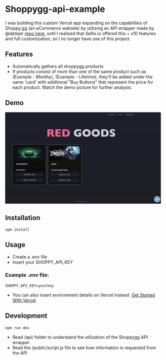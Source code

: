 # Shoppygg-api-example
I was building this custom Vercel app expanding on the capabilities of Shoppy.gg (an eCommerce website) by utilizing an API wrapper made by @datejer [repo here](https://github.com/datejer/shoppy.gg), until I realised that Sellix.io offered this + x10 features and full customization, so I no longer have use of this project.

## Features
- Automatically gathers all shoppygg products
- If products consist of more than one of the same product such as (Example - Monthy), (Example - Lifetime), they'll be added under the same 'card' with additional "Buy Buttons" that represent the price for each product. Watch the demo picture for further analysis.

## Demo
![Demo](https://github.com/Emilprivate/Shoppygg-api-example/blob/master/resources/demo.png)

## Installation
```
npm install
```

## Usage
- Create a .env file
- Insert your SHOPPY_API_KEY

### Example *.env* file:
```
SHOPPY_API_KEY=yourkey
```

- You can also insert environment details on Vercel instead.
[Get Started With Vercel](https://vercel.com/docs/getting-started-with-vercel)

## Development
```
npm run dev
```
- Read /api/ folder to understand the utilization of the Shoppygg API wrapper
- Read the /public/script.js file to see how information is requested from the API
